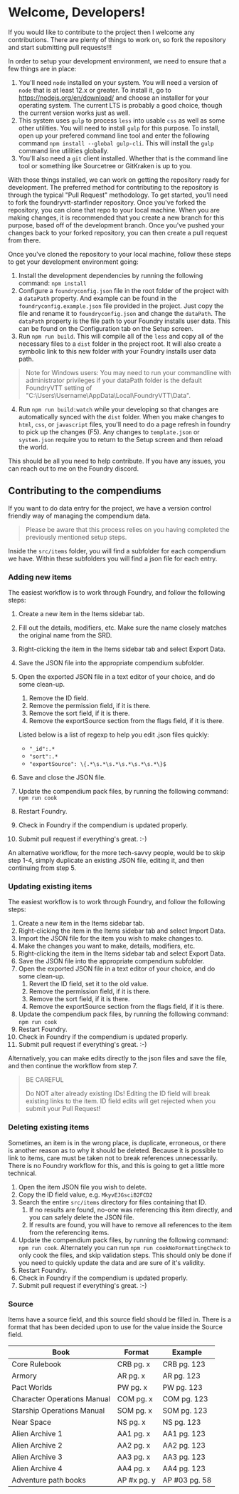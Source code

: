 # Welcome, Developers!

If you would like to contribute to the project then I welcome any contributions. There are plenty of things to work on, so fork the repository and start submitting pull requests!!!

In order to setup your development environment, we need to ensure that a few things are in place:

1. You'll need `node` installed on your system. You will need a version of `node` that is at least 12.x or greater. To install it, go to https://nodejs.org/en/download/ and choose an installer for your operating system. The current LTS is probably a good choice, though the current version works just as well.
2. This system uses `gulp` to process `less` into usable `css` as well as some other utilities. You will need to install `gulp` for this purpose. To install, open up your prefered command line tool and enter the following command `npm install --global gulp-cli`. This will install the `gulp` command line utilities globally.
3. You'll also need a `git` client installed. Whether that is the command line tool or something like Sourcetree or GitKraken is up to you.

With those things installed, we can work on getting the repository ready for development. The preferred method for contributing to the repository is through the typical "Pull Request" methodology. To get started, you'll need to fork the foundryvtt-starfinder repository. Once you've forked the repository, you can clone that repo to your local machine. When you are making changes, it is recommended that you create a new branch for this purpose, based off of the development branch. Once you've pushed your changes back to your forked repository, you can then create a pull request from there. 

Once you've cloned the repository to your local machine, follow these steps to get your development environment going:

1. Install the development dependencies by running the following command: `npm install`
2. Configure a `foundryconfig.json` file in the root folder of the project with a `dataPath` property. And example can be found in the `foundryconfig.example.json` file provided in the project. Just copy the file and rename it to `foundryconfig.json` and change the `dataPath`. The `dataPath` property is the file path to your Foundry installs user data. This can be found on the Configuration tab on the Setup screen.
3. Run `npm run build`. This will compile all of the `less` and copy all of the necessary files to a `dist` folder in the project root. It will also create a symbolic link to this new folder with your Foundry installs user data path.
> Note for Windows users: You may need to run your commandline with administrator privileges if your dataPath folder is the default FoundryVTT setting of "C:\Users\Username\AppData\Local\FoundryVTT\Data".
4. Run `npm run build:watch` while your developing so that changes are automatically synced with the `dist` folder. When you make changes to `html`, `css`, or `javascript` files, you'll need to do a page refresh in foundry to pick up the changes (F5). Any changes to `template.json` or `system.json` require you to return to the Setup screen and then reload the world.

This should be all you need to help contribute. If you have any issues, you can reach out to me on the Foundry discord.

## Contributing to the compendiums

If you want to do data entry for the project, we have a version control friendly way of managing the compendium data.
> Please be aware that this process relies on you having completed the previously mentioned setup steps.

Inside the `src/items` folder, you will find a subfolder for each compendium we have. Within these subfolders you will find a json file for each entry.

### Adding new items

The easiest workflow is to work through Foundry, and follow the following steps:
1. Create a new item in the Items sidebar tab.
2. Fill out the details, modifiers, etc. Make sure the name closely matches the original name from the SRD.
3. Right-clicking the item in the Items sidebar tab and select Export Data.
4. Save the JSON file into the appropriate compendium subfolder.
5. Open the exported JSON file in a text editor of your choice, and do some clean-up.
    1. Remove the ID field.
    2. Remove the permission field, if it is there.
    3. Remove the sort field, if it is there.
    4. Remove the exportSource section from the flags field, if it is there.
    
    Listed below is a list of regexp to help you edit .json files quickly:
    * `"_id":.*`
    * `"sort":.*`
    * `"exportSource": \{.*\s.*\s.*\s.*\s.*\s.*\}$`
6. Save and close the JSON file.
7. Update the compendium pack files, by running the following command: `npm run cook`
8. Restart Foundry.
9. Check in Foundry if the compendium is updated properly.
10. Submit pull request if everything's great. :-)

An alternative workflow, for the more tech-savvy people, would be to skip step 1-4, simply duplicate an existing JSON file, editing it, and then continuing from step 5.

### Updating existing items

The easiest workflow is to work through Foundry, and follow the following steps:
1. Create a new item in the Items sidebar tab.
2. Right-clicking the item in the Items sidebar tab and select Import Data.
3. Import the JSON file for the item you wish to make changes to.
4. Make the changes you want to make, details, modifiers, etc.
5. Right-clicking the item in the Items sidebar tab and select Export Data.
6. Save the JSON file into the appropriate compendium subfolder.
7. Open the exported JSON file in a text editor of your choice, and do some clean-up.
    1. Revert the ID field, set it to the old value.
    2. Remove the permission field, if it is there.
    3. Remove the sort field, if it is there.
    4. Remove the exportSource section from the flags field, if it is there.
8. Update the compendium pack files, by running the following command: `npm run cook`
8. Restart Foundry.
10. Check in Foundry if the compendium is updated properly.
11. Submit pull request if everything's great. :-)

Alternatively, you can make edits directly to the json files and save the file, and then continue the workflow from step 7.

> BE CAREFUL
> 
> Do NOT alter already existing IDs! Editing the ID field will break existing links to the item. ID field edits will get rejected when you submit your Pull Request!

### Deleting existing items

Sometimes, an item is in the wrong place, is duplicate, erroneous, or there is another reason as to why it should be deleted. Because it is possible to link to items, care must be taken not to break references unnecessarily.
There is no Foundry workflow for this, and this is going to get a little more technical.

1. Open the item JSON file you wish to delete.
2. Copy the ID field value, e.g. `MkyvEJGsciB2FCD2`
3. Search the entire `src/items` directory for files containing that ID.
    1. If no results are found, no-one was referencing this item directly, and you can safely delete the JSON file.
    2. If results are found, you will have to remove all references to the item from the referencing items.
4. Update the compendium pack files, by running the following command: `npm run cook`. Alternately you can run `npm run cookNoFormattingCheck` to only cook the files, and skip validation steps. This should only be done if you need to quickly update the data and are sure of it's validity.
8. Restart Foundry.
6. Check in Foundry if the compendium is updated properly.
7. Submit pull request if everything's great. :-)

### Source

Items have a source field, and this source field should be filled in. There is a format that has been decided upon to use for the value inside the Source field.

| Book | Format | Example |
| --- | --- | --- |
| Core Rulebook | CRB pg. x | CRB pg. 123 |
| Armory | AR pg. x | AR pg. 123 |
| Pact Worlds | PW pg. x | PW pg. 123 |
| Character Operations Manual | COM pg. x | COM pg. 123 |
| Starship Operations Manual | SOM pg. x | SOM pg. 123 |
| Near Space | NS pg. x | NS pg. 123 |
| Alien Archive 1 | AA1 pg. x | AA1 pg. 123 |
| Alien Archive 2 | AA2 pg. x | AA2 pg. 123 |
| Alien Archive 3 | AA3 pg. x | AA3 pg. 123 |
| Alien Archive 4 | AA4 pg. x | AA4 pg. 123 |
| Adventure path books | AP #x pg. y | AP #03 pg. 58 |
